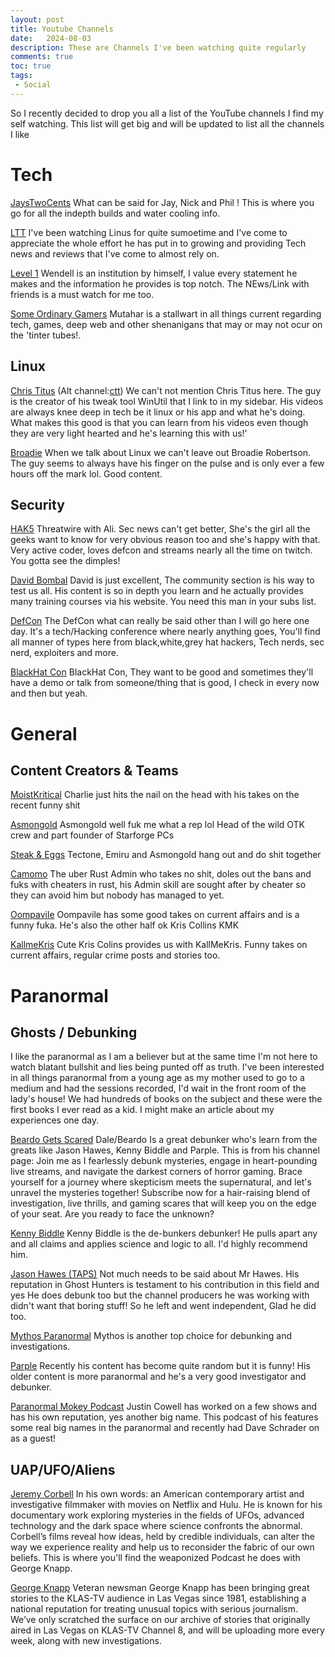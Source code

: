 ```yaml
---
layout: post
title: Youtube Channels
date:   2024-08-03
description: These are Channels I've been watching quite regularly
comments: true
toc: true
tags:
 - Social
---
```



So I recently decided to drop you all a list of the YouTube channels I find my self watching.
This list will get big and will be updated to list all the channels I like

# Tech

[JaysTwoCents][JTC]
What can be said for Jay, Nick and Phil !
This is where you go for all the indepth builds and water cooling info.

[LTT][LTT]
I've been watching Linus for quite sumoetime and I've come to appreciate the whole effort he has put in to growing and providing Tech news and reviews that I've come to almost rely on.

[Level 1][LVL1]
Wendell is an institution by himself, I value every statement he makes and the information he provides is top notch.
The NEws/Link with friends is a must watch for me too.

[Some Ordinary Gamers][SOG]
Mutahar is a stallwart in all things current regarding tech, games, deep web and other shenanigans that may or may not ocur on the 'tinter tubes!.

## Linux

[Chris Titus][TTT] (Alt channel:[ctt])
We can't not mention Chris Titus here. 
The guy is the creator of his tweak tool WinUtil that I link to in my sidebar.
His videos are always knee deep in tech be it linux or his app and what he's doing. What makes this good is that you can learn from his videos even though they are very light hearted and he's learning this with us!'

[Broadie][BR]
When we talk about Linux we can't leave out Broadie Robertson.
The guy seems to always have his finger on the pulse and is only ever a few hours off the mark lol.
Good content.

## Security

[HAK5][HAK5]
Threatwire with Ali.
Sec news can't get better, She's the girl all the geeks want to know for very obvious reason too and she's happy with that.
Very active coder, loves defcon and streams nearly all the time on twitch.
You gotta see the dimples!

[David Bombal][DB]
David is just excellent, The community section is his way to test us all.
His content is so in depth you learn and he actually provides many training courses via his website.
You need this man in your subs list.

[DefCon][DEFC]
The DefCon what can really be said other than I will go here one day.
It's a tech/Hacking conference where nearly anything goes, You'll find all manner of types here from black,white,grey hat hackers, Tech nerds, sec nerd, exploiters and more.

[BlackHat Con][BH]
BlackHat Con, They want to be good and sometimes they'll have a demo or talk from someone/thing that is good, I check in every now and then but yeah.

# General
## Content Creators & Teams

[MoistKritical][PZ0]
Charlie just hits the nail on the head with his takes on the recent funny shit

[Asmongold][zakrawr]
Asmongold well fuk me what a rep lol 
Head of the wild OTK crew and part founder of Starforge PCs

[Steak & Eggs][S&E]
Tectone, Emiru and Asmongold hang out and do shit together

[Camomo][C10]
The uber Rust Admin who takes no shit, doles out the bans and fuks with cheaters in rust, his Admin skill are sought after by cheater so they can avoid him but nobody has managed to yet.

[Oompavile][ompa]
Oompavile has some good takes on current affairs and is a funny fuka.
He's also the other half ok Kris Collins KMK

[KallmeKris][KMK]
Cute Kris Colins provides us with KallMeKris.
Funny takes on current affairs, regular crime posts and stories too.


# Paranormal
## Ghosts / Debunking
I like the paranormal as I am a believer but at the same time I'm not here to watch blatant bullshit and lies being punted off as truth.
I've been interested in all things paranormal from a young age as my mother used to go to a medium and had the sessions recorded, I'd wait in the front room of the lady's house! 
We had hundreds of books on the subject and these were the first books I ever read as a kid. I might make an article about my experiences one day.

[Beardo Gets Scared][Beardo]
Dale/Beardo Is a great debunker who's learn from the greats like Jason Hawes, Kenny Biddle and Parple.
This is from his channel page: Join me as I fearlessly debunk mysteries, engage in heart-pounding live streams, and navigate the darkest corners of horror gaming. 
Brace yourself for a journey where skepticism meets the supernatural, and let's unravel the mysteries together! Subscribe now for a hair-raising blend of investigation, live thrills, and gaming scares that will keep you on the edge of your seat. 
Are you ready to face the unknown?

[Kenny Biddle][Kenb]
Kenny Biddle is the de-bunkers debunker!
He pulls apart any and all claims and applies science and logic to all. I'd highly recommend him.

[Jason Hawes (TAPS)][JasonH]
Not much needs to be said about Mr Hawes. 
His reputation in Ghost Hunters is testament to his contribution in this field and yes He does debunk too but the channel producers he was working with didn't want that boring stuff!
So he left and went independent, Glad he did too.

[Mythos Paranormal][Mythos]
Mythos is another top choice for debunking and investigations.

[Parple][Parple]
Recently his content has become quite random but it is funny! His older content is more paranormal and he's a very good investigator and debunker.

[Paranormal Mokey Podcast][paramonkey]
Justin Cowell has worked on a few shows and has his own reputation, yes another big name.
This podcast of his features some real big names in the paranormal and recently had Dave Schrader on as a guest!


## UAP/UFO/Aliens


[Jeremy Corbell][jezc]
In his own words:
an American contemporary artist and investigative filmmaker with movies on Netflix and Hulu. 
He is known for his documentary work exploring mysteries in the fields of UFOs, advanced technology and the dark space where science confronts the abnormal. 
Corbell’s films reveal how ideas, held by credible individuals, can alter the way we experience reality and help us to reconsider the fabric of our own beliefs.
This is where you'll find the weaponized Podcast he does with George Knapp.

[George Knapp][mystwire]
Veteran newsman George Knapp has been bringing great stories to the KLAS-TV audience in Las Vegas since 1981, establishing a national reputation for treating unusual topics with serious journalism. 
We’ve only scratched the surface on our archive of stories that originally aired in Las Vegas on KLAS-TV Channel 8, and will be uploading more every week, along with new investigations.



[JTC]: https://www.youtube.com/@Jayztwocents/videos
[LTT]: https://www.youtube.com/@LinusTechTips/videos
[LVL1]: https://www.youtube.com/c/Level1Techs/videos
[SOG]: https://www.youtube.com/@SomeOrdinaryGamers/videos
[ctt]: https://www.youtube.com/@ChrisTitusTech/videos
[TTT]: https://www.youtube.com/@TitusTechTalk/videos
[BR]: https://www.youtube.com/@BrodieRobertson/videos

[HAK5]: https://www.youtube.com/@hak5/videos
[DB]: https://www.youtube.com/@davidbombal/videos
[BH]: https://www.youtube.com/@BlackHatOfficialYT/videos
[DEFC]: https://www.youtube.com/@DEFCONConference/videos

[S&E]: https://www.youtube.com/@steakandeggspod/videos
[PZ0]: https://www.youtube.com/@penguinz0/videos
[zakrawr]: https://www.youtube.com/@AsmonTV/videos
[C10]: https://www.youtube.com/@Camomo_10/videos
[ompa]: https://www.youtube.com/@oompaville/videos
[KMK]: https://www.youtube.com/@kallmekris/videos

[Beardo]: https://www.youtube.com/@beardogetsscared/videos
[Kenb]: https://www.youtube.com/@KennyBiddle/videos
[Mythos]: https://www.youtube.com/@MythosParanormal/videos
[JasonH]: https://www.youtube.com/@JasonHawes/videos
[Parple]: https://www.youtube.com/@Parrple/videos

[paramonkey]: https://www.youtube.com/@paramonkeypodcast/videos
[jezc]: https://www.youtube.com/@JeremyCorbell/videos
[mystwire]: https://www.youtube.com/mysterywire/videos
